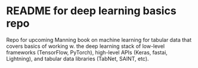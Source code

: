 # README for deep learning basics repo

Repo for upcoming Manning book on machine learning for tabular data that covers basics of working w. the deep learning stack of low-level frameworks (TensorFlow, PyTorch), high-level APIs (Keras, fastai, Lightning), and tabular data libraries (TabNet, SAINT, etc).



